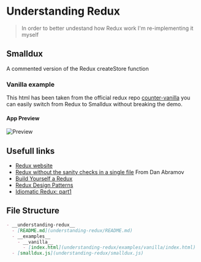 # Understanding Redux
> In order to better undestand how Redux work I'm re-implementing it myself

## Smalldux
A commented version of the Redux createStore function

### Vanilla example
This html has been taken from the official redux repo [counter-vanilla](https://github.com/reactjs/redux/blob/master/examples/counter-vanilla/index.html) you can easily switch from Redux to Smalldux without breaking the demo.

 #### App Preview
 <img src="https://github.com/Alexintosh/understanding-redux/examples/vanilla/demo.gif?raw=true" alt="Preview">

## Usefull links

* [Redux website](http://redux.js.org/)
* [Redux without the sanity checks in a single file](https://gist.github.com/gaearon/ffd88b0e4f00b22c3159) From Dan Abramov
* [Build Yourself a Redux](https://zapier.com/engineering/how-to-build-redux/)
* [Redux Design Patterns](http://paulserraino.com/javascript/2016/02/16/hacking-redux.html)
* [Idiomatic Redux: part1](http://blog.isquaredsoftware.com/2017/05/idiomatic-redux-tao-of-redux-part-1/)

## File Structure

```markdown
- __understanding-redux__
  - [README.md](understanding-redux/README.md)
  - __examples__
    - __vanilla__
      - [index.html](understanding-redux/examples/vanilla/index.html)
  - [smalldux.js](understanding-redux/smalldux.js)
```
